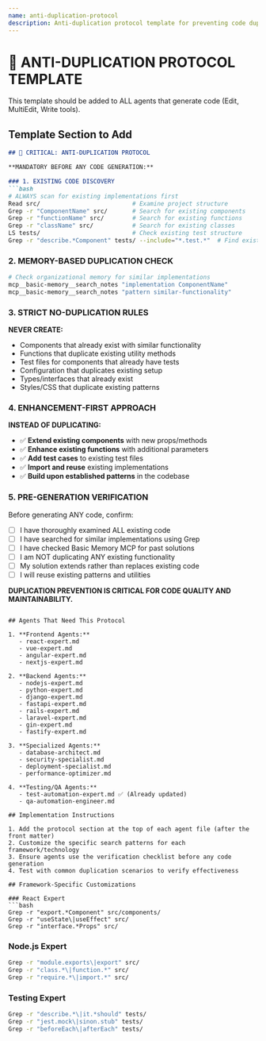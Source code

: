 ```yaml
---
name: anti-duplication-protocol
description: Anti-duplication protocol template for preventing code duplication across agents
---
```

# 🚨 ANTI-DUPLICATION PROTOCOL TEMPLATE

This template should be added to ALL agents that generate code (Edit, MultiEdit, Write tools).

## Template Section to Add

```markdown
## 🚨 CRITICAL: ANTI-DUPLICATION PROTOCOL

**MANDATORY BEFORE ANY CODE GENERATION:**

### 1. EXISTING CODE DISCOVERY
```bash
# ALWAYS scan for existing implementations first
Read src/                          # Examine project structure  
Grep -r "ComponentName" src/       # Search for existing components
Grep -r "functionName" src/        # Search for existing functions
Grep -r "className" src/           # Search for existing classes
LS tests/                          # Check existing test structure
Grep -r "describe.*Component" tests/ --include="*.test.*"  # Find existing tests
```

### 2. MEMORY-BASED DUPLICATION CHECK
```bash
# Check organizational memory for similar implementations
mcp__basic-memory__search_notes "implementation ComponentName"
mcp__basic-memory__search_notes "pattern similar-functionality"
```

### 3. STRICT NO-DUPLICATION RULES
**NEVER CREATE:**
- Components that already exist with similar functionality
- Functions that duplicate existing utility methods
- Test files for components that already have tests
- Configuration that duplicates existing setup
- Types/interfaces that already exist
- Styles/CSS that duplicate existing patterns

### 4. ENHANCEMENT-FIRST APPROACH
**INSTEAD OF DUPLICATING:**
- ✅ **Extend existing components** with new props/methods
- ✅ **Enhance existing functions** with additional parameters
- ✅ **Add test cases** to existing test files
- ✅ **Import and reuse** existing implementations
- ✅ **Build upon established patterns** in the codebase

### 5. PRE-GENERATION VERIFICATION
Before generating ANY code, confirm:
- [ ] I have thoroughly examined ALL existing code
- [ ] I have searched for similar implementations using Grep
- [ ] I have checked Basic Memory MCP for past solutions
- [ ] I am NOT duplicating ANY existing functionality
- [ ] My solution extends rather than replaces existing code
- [ ] I will reuse existing patterns and utilities

**DUPLICATION PREVENTION IS CRITICAL FOR CODE QUALITY AND MAINTAINABILITY.**
```

## Agents That Need This Protocol

1. **Frontend Agents:**
   - react-expert.md
   - vue-expert.md  
   - angular-expert.md
   - nextjs-expert.md

2. **Backend Agents:**
   - nodejs-expert.md
   - python-expert.md
   - django-expert.md
   - fastapi-expert.md
   - rails-expert.md
   - laravel-expert.md
   - gin-expert.md
   - fastify-expert.md

3. **Specialized Agents:**
   - database-architect.md
   - security-specialist.md
   - deployment-specialist.md
   - performance-optimizer.md

4. **Testing/QA Agents:**
   - test-automation-expert.md ✅ (Already updated)
   - qa-automation-engineer.md

## Implementation Instructions

1. Add the protocol section at the top of each agent file (after the front matter)
2. Customize the specific search patterns for each framework/technology
3. Ensure agents use the verification checklist before any code generation
4. Test with common duplication scenarios to verify effectiveness

## Framework-Specific Customizations

### React Expert
```bash
Grep -r "export.*Component" src/components/
Grep -r "useState\|useEffect" src/
Grep -r "interface.*Props" src/
```

### Node.js Expert  
```bash
Grep -r "module.exports\|export" src/
Grep -r "class.*\|function.*" src/
Grep -r "require.*\|import.*" src/
```

### Testing Expert
```bash
Grep -r "describe.*\|it.*should" tests/
Grep -r "jest.mock\|sinon.stub" tests/
Grep -r "beforeEach\|afterEach" tests/
```

